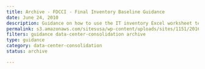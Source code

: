 ```yaml
---
title: Archive - FDCCI - Final Inventory Baseline Guidance
date: June 24, 2010
description: Guidance on how to use the IT inventory Excel worksheet template to create your inventory.
permalink: s3.amazonaws.com/sitesusa/wp-content/uploads/sites/1151/2016/11/FDCCI-Final-Inventory-Baseline-Guidance.doc
filters: guidance data-center-consolidation archive
type: guidance
category: data-center-consolidation
status: archive

---
```

